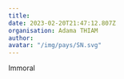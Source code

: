 ```yaml
---
title: 
date: 2023-02-20T21:47:12.807Z
organisation: Adama THIAM 
author: 
avatar: "/img/pays/SN.svg"
---
```


Immoral 